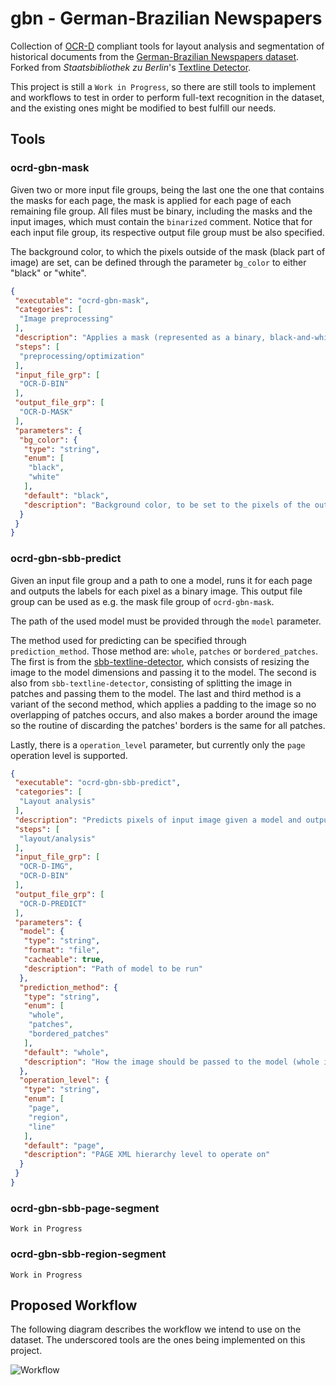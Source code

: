 # gbn - German-Brazilian Newspapers

Collection of [OCR-D](https://ocr-d.de) compliant tools for layout analysis and segmentation of historical documents from the [German-Brazilian Newspapers dataset](https://web.inf.ufpr.br/vri/databases/gbn). Forked from *Staatsbibliothek zu Berlin*'s [Textline Detector](https://github.com/qurator-spk/sbb_textline_detection).

This project is still a `Work in Progress`, so there are still tools to implement and workflows to test in order to perform full-text recognition in the dataset, and the existing ones might be modified to best fulfill our needs.

## Tools

### ocrd-gbn-mask

Given two or more input file groups, being the last one the one that contains the masks for each page, the mask is applied for each page of each remaining file group. All files must be binary, including the masks and the input images, which must contain the `binarized` comment. Notice that for each input file group, its respective output file group must be also specified.

The background color, to which the pixels outside of the mask (black part of image) are set, can be defined through the parameter `bg_color` to either "black" or "white".

```json
{
 "executable": "ocrd-gbn-mask",
 "categories": [
  "Image preprocessing"
 ],
 "description": "Applies a mask (represented as a binary, black-and-white image) on the binarized input page",
 "steps": [
  "preprocessing/optimization"
 ],
 "input_file_grp": [
  "OCR-D-BIN"
 ],
 "output_file_grp": [
  "OCR-D-MASK"
 ],
 "parameters": {
  "bg_color": {
   "type": "string",
   "enum": [
    "black",
    "white"
   ],
   "default": "black",
   "description": "Background color, to be set to the pixels of the output page not belonging to the mask"
  }
 }
}
```

### ocrd-gbn-sbb-predict

Given an input file group and a path to one a model, runs it for each page and outputs the labels for each pixel as a binary image. This output file group can be used as e.g. the mask file group of `ocrd-gbn-mask`.

The path of the used model must be provided through the `model` parameter.

The method used for predicting can be specified through `prediction_method`. Those method are: `whole`, `patches` or `bordered_patches`. The first is from the [sbb-textline-detector](https://github.com/qurator-spk/sbb_textline_detection), which consists of resizing the image to the model dimensions and passing it to the model. The second is also from `sbb-textline-detector`, consisting of splitting the image in patches and passing them to the model. The last and third method is a variant of the second method, which applies a padding to the image so no overlapping of patches occurs, and also makes a border around the image so the routine of discarding the patches' borders is the same for all patches.

Lastly, there is a `operation_level` parameter, but currently only the `page` operation level is supported.

```json
{
 "executable": "ocrd-gbn-sbb-predict",
 "categories": [
  "Layout analysis"
 ],
 "description": "Predicts pixels of input image given a model and outputs the labels given to each pixel as a binary image",
 "steps": [
  "layout/analysis"
 ],
 "input_file_grp": [
  "OCR-D-IMG",
  "OCR-D-BIN"
 ],
 "output_file_grp": [
  "OCR-D-PREDICT"
 ],
 "parameters": {
  "model": {
   "type": "string",
   "format": "file",
   "cacheable": true,
   "description": "Path of model to be run"
  },
  "prediction_method": {
   "type": "string",
   "enum": [
    "whole",
    "patches",
    "bordered_patches"
   ],
   "default": "whole",
   "description": "How the image should be passed to the model (whole image or split in patches)"
  },
  "operation_level": {
   "type": "string",
   "enum": [
    "page",
    "region",
    "line"
   ],
   "default": "page",
   "description": "PAGE XML hierarchy level to operate on"
  }
 }
}
```

### ocrd-gbn-sbb-page-segment

`Work in Progress`

### ocrd-gbn-sbb-region-segment

`Work in Progress`

## Proposed Workflow

The following diagram describes the workflow we intend to use on the dataset. The underscored tools are the ones being implemented on this project.

![Workflow](workflow.png)
